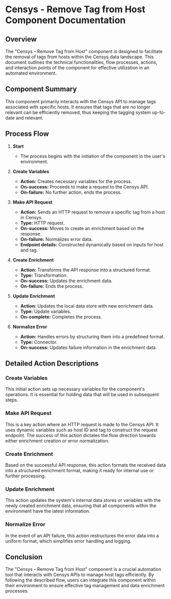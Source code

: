 # Censys - Remove Tag from Host Component Documentation

## Overview

The "Censys - Remove Tag from Host" component is designed to facilitate the removal of tags from hosts within the Censys data landscape. This document outlines the technical functionalities, flow processes, actions, and interaction points of the component for effective utilization in an automated environment.

## Component Summary

This component primarily interacts with the Censys API to manage tags associated with specific hosts. It ensures that tags that are no longer relevant can be efficiently removed, thus keeping the tagging system up-to-date and relevant.

## Process Flow

1. **Start**
   - The process begins with the initiation of the component in the user's environment.
  
2. **Create Variables**
   - **Action:** Creates necessary variables for the process.
   - **On-success:** Proceeds to make a request to the Censys API.
   - **On-failure:** No further action, ends the process.

3. **Make API Request**
   - **Action:** Sends an HTTP request to remove a specific tag from a host in Censys.
   - **Type:** HTTP request.
   - **On-success:** Moves to create an enrichment based on the response.
   - **On-failure:** Normalizes error data.
   - **Endpoint details:** Constructed dynamically based on inputs for host and tag.

4. **Create Enrichment**
   - **Action:** Transforms the API response into a structured format.
   - **Type:** Transformation.
   - **On-success:** Updates the enrichment data.
   - **On-failure:** Ends the process.

5. **Update Enrichment**
   - **Action:** Updates the local data store with new enrichment data.
   - **Type:** Update variables.
   - **On-complete:** Completes the process.

6. **Normalize Error**
   - **Action:** Handles errors by structuring them into a predefined format.
   - **Type:** Connector.
   - **On-success:** Updates failure information in the enrichment data.

## Detailed Action Descriptions

### Create Variables
This initial action sets up necessary variables for the component's operations. It is essential for holding data that will be used in subsequent steps.

### Make API Request
This is a key action where an HTTP request is made to the Censys API. It uses dynamic variables such as host ID and tag to construct the request endpoint. The success of this action dictates the flow direction towards either enrichment creation or error normalization.

### Create Enrichment
Based on the successful API response, this action formats the received data into a structured enrichment format, making it ready for internal use or further processing.

### Update Enrichment
This action updates the system's internal data stores or variables with the newly created enrichment data, ensuring that all components within the environment have the latest information.

### Normalize Error
In the event of an API failure, this action restructures the error data into a uniform format, which simplifies error handling and logging.

## Conclusion

The "Censys - Remove Tag from Host" component is a crucial automation tool that interacts with Censys APIs to manage host tags efficiently. By following the described flow, users can integrate this component within their environment to ensure effective tag management and data enrichment processes.
